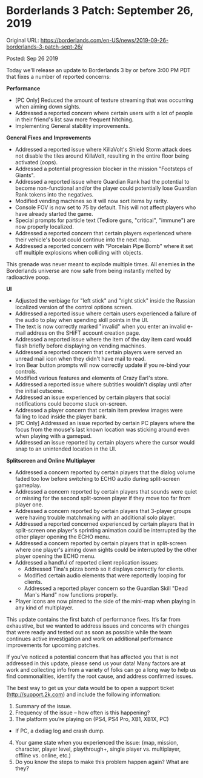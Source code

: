 Borderlands 3 Patch: September 26, 2019
=======================================

Original URL: https://borderlands.com/en-US/news/2019-09-26-borderlands-3-patch-sept-26/

Posted: Sep 26 2019

Today we'll release an update to Borderlands 3 by or before 3:00 PM PDT that fixes a number of reported concerns:

**Performance**

- [PC Only] Reduced the amount of texture streaming that was occurring when aiming down sights.
- Addressed a reported concern where certain users with a lot of people in their friend's list saw more frequent hitching.
- Implementing General stability improvements.

**General Fixes and Improvements**

- Addressed a reported issue where KillaVolt's Shield Storm attack does not disable the tiles around KillaVolt, resulting in the entire floor being activated (oops).
- Addressed a potential progression blocker in the mission "Footsteps of Giants".
- Addressed a reported issue where Guardian Rank had the potential to become non-functional and/or the player could potentially lose Guardian Rank tokens into the negatives.
- Modified vending machines so it will now sort items by rarity.
- Console FOV is now set to 75 by default. This will not affect players who have already started the game.
- Special prompts for particle text (Tediore guns, "critical", "immune") are now properly localized.
- Addressed a reported concern that certain players experienced where their vehicle's boost could continue into the next map.
- Addressed a reported concern with "Porcelain Pipe Bomb" where it set off multiple explosions when colliding with objects.

This grenade was never meant to explode multiple times. All enemies in the Borderlands universe are now safe from being instantly melted by radioactive poop.

**UI**

- Adjusted the verbiage for "left stick" and "right stick" inside the Russian localized version of the control options screen.
- Addressed a reported issue where certain users experienced a failure of the audio to play when spending skill points in the UI.
- The text is now correctly marked "invalid" when you enter an invalid e-mail address on the SHiFT account creation page.
- Addressed a reported issue where the item of the day item card would flash briefly before displaying on vending machines.
- Addressed a reported concern that certain players were served an unread mail icon when they didn't have mail to read.
- Iron Bear button prompts will now correctly update if you re-bind your controls.
- Modified various features and elements of Crazy Earl's store.
- Addressed a reported issue where subtitles wouldn't display until after the initial cutscene.
- Addressed an issue experienced by certain players that social notifications could become stuck on-screen.
- Addressed a player concern that certain item preview images were failing to load inside the player bank.
- [PC Only] Addressed an issue reported by certain PC players where the focus from the mouse's last known location was sticking around even when playing with a gamepad.
- Addressed an issue reported by certain players where the cursor would snap to an unintended location in the UI.

**Splitscreen and Online Multiplayer**

- Addressed a concern reported by certain players that the dialog volume faded too low before switching to ECHO audio during split-screen gameplay.
- Addressed a concern reported by certain players that sounds were quiet or missing for the second split-screen player if they move too far from player one.
- Addressed a concern reported by certain players that 3-player groups were having trouble matchmaking with an additional solo player.
- Addressed a reported concerned experienced by certain players that in split-screen one player's sprinting animation could be interrupted by the other player opening the ECHO menu.
- Addressed a concern reported by certain players that in split-screen where one player's aiming down sights could be interrupted by the other player opening the ECHO menu.
- Addressed a handful of reported client replication issues:
  - Addressed Tina's pizza bomb so it displays correctly for clients.
  - Modified certain audio elements that were reportedly looping for clients.
  - Addressed a reported player concern so the Guardian Skill "Dead Man's Hand" now functions properly.
- Player icons are now pinned to the side of the mini-map when playing in any kind of multiplayer.

This update contains the first batch of performance fixes. It’s far from exhaustive, but we wanted to address issues and concerns with changes that were ready and tested out as soon as possible while the team continues active investigation and work on additional performance improvements for upcoming patches.

If you’ve noticed a potential concern that has affected you that is not addressed in this update, please send us your data! Many factors are at work and collecting info from a variety of folks can go a long way to help us find commonalities, identify the root cause, and address confirmed issues.

The best way to get us your data would be to open a support ticket (http://support.2k.com) and include the following information:

1. Summary of the issue.
2. Frequency of the issue – how often is this happening?
3. The platform you’re playing on (PS4, PS4 Pro, XB1, XB1X, PC)
  - If PC, a dxdiag log and crash dump.
4. Your game state when you experienced the issue: (map, mission, character, player level, playthrough+, single player vs. multiplayer, offline vs. online, etc.)
5. Do you know the steps to make this problem happen again? What are they?
